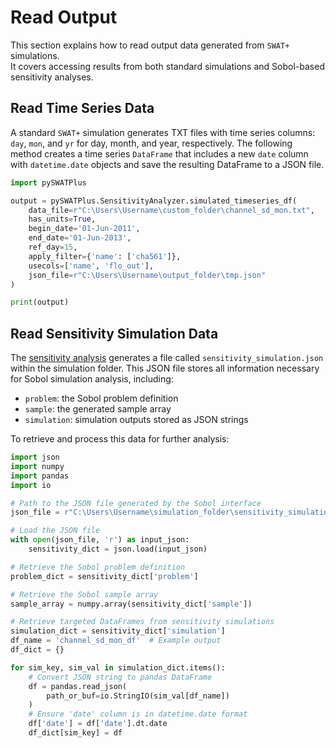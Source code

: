 # Read Output

This section explains how to read output data generated from `SWAT+` simulations.  
It covers accessing results from both standard simulations and Sobol-based sensitivity analyses.


## Read Time Series Data

A standard `SWAT+` simulation generates TXT files with time series columns: `day`, `mon`, and `yr` for day, month, and year, respectively.
The following method creates a time series `DataFrame` that includes a new `date` column with `datetime.date` objects and save the resulting DataFrame to a JSON file.

```python
import pySWATPlus

output = pySWATPlus.SensitivityAnalyzer.simulated_timeseries_df(
    data_file=r"C:\Users\Username\custom_folder\channel_sd_mon.txt",
    has_units=True,
    begin_date='01-Jun-2011',
    end_date='01-Jun-2013',
    ref_day=15,
    apply_filter={'name': ['cha561']},
    usecols=['name', 'flo_out'],
    json_file=r"C:\Users\Username\output_folder\tmp.json"
)

print(output)
```

## Read Sensitivity Simulation Data 

The [sensitivity analysis](https://swat-model.github.io/pySWATPlus/userguide/sensitivity_analysis/) generates a file called `sensitivity_simulation.json` within the simulation folder.
This JSON file stores all information necessary for Sobol simulation analysis, including:

- `problem`: the Sobol problem definition  
- `sample`: the generated sample array  
- `simulation`: simulation outputs stored as JSON strings  

To retrieve and process this data for further analysis:

```python
import json
import numpy
import pandas
import io

# Path to the JSON file generated by the Sobol interface
json_file = r"C:\Users\Username\simulation_folder\sensitivity_simulation_sobol.json"

# Load the JSON file
with open(json_file, 'r') as input_json:
    sensitivity_dict = json.load(input_json)

# Retrieve the Sobol problem definition
problem_dict = sensitivity_dict['problem']

# Retrieve the Sobol sample array
sample_array = numpy.array(sensitivity_dict['sample'])

# Retrieve targeted DataFrames from sensitivity simulations
simulation_dict = sensitivity_dict['simulation']
df_name = 'channel_sd_mon_df'  # Example output
df_dict = {}

for sim_key, sim_val in simulation_dict.items():
    # Convert JSON string to pandas DataFrame
    df = pandas.read_json(
        path_or_buf=io.StringIO(sim_val[df_name])
    )
    # Ensure 'date' column is in datetime.date format
    df['date'] = df['date'].dt.date
    df_dict[sim_key] = df
```




